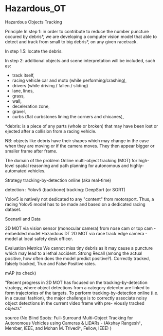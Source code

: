 # Hazardous_OT

Hazardous Objects Tracking

Principle
In step 1: in order to contribute to reduce the number puncture occured by debris*, we are developing a computer vision model that able to detect and track from small to big debris*, on any given racetrack.

In step 1.5: locate the debris.

In step 2: additional objects and scene interpretation will be included, such as:
- track itself,
- racing vehicle car and moto (while performing/crashing),
- drivers (while driving / fallen / sliding)
- lane, lines,
- grass,
- wall,
- deceleration zone,
- gravel,
- curbs (flat curbstones lining the corners and chicanes),

*debris: is a piece of any parts (whole or broken) that may have been lost or ejected after a collision from a racing vehicle.

NB: objects like debris have their shapes which may change in the case when they are moving or if the camera moves.
They then appear bigger or smaller frame after frame.

The domain of the problem
Online multi-object tracking (MOT) for high-level spatial reasoning and path planning for autonomous and highly-automated vehicles.

Strategy
tracking-by-detection online (aka real-time)

detection : Yolov5 (backbone)
tracking: DeepSort (or SORT)

Yolov5 is natively not dedicated to any "content" from motorsport.
Thus, a racing Yolov5 model has to be made and based on a dedicated racing dataset.

Scenarii and Data

2D MOT via vision sensor (monocular camera) from nose cam or top cam -  embedded model Hazardous DT
2D MOT via race track edge camera - model at local safety desk officer.

Evaluation Metrics
 We cannot miss tiny debris as it may cause a puncture which may lead to a lethal accident.
Strong Recall (among the actual positive, how often does the model predict positive?).
Correctly tracked, falsely tracked, True and False Positive rates.


mAP (to check)


"Recent progress in 2D MOT has focused on the tracking-by-detection strategy, where object detections from a category detector are linked to form trajectories of the targets. To perform tracking-by-detection online (i.e. in a causal fashion), the major challenge is to correctly associate noisy object detections in the current video frame with pre- viously tracked objects"

source (No Blind Spots: Full-Surround Multi-Object Tracking for Autonomous Vehicles using Cameras & LiDARs - (Akshay Rangesh†, Member, IEEE, and Mohan M. Trivedi†, Fellow, IEEE) )
